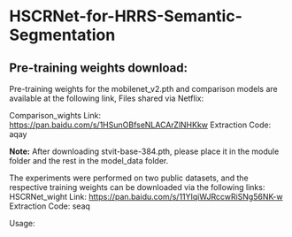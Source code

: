 **HSCRNet-for-HRRS-Semantic-Segmentation**
====
Pre-training weights download:
----
Pre-training weights for the mobilenet_v2.pth and comparison models are available at the following link,
Files shared via Netflix: 

Comparison_wights
Link: https://pan.baidu.com/s/1HSunOBfseNLACArZlNHKkw 
Extraction Code: aqay

**Note:** After downloading stvit-base-384.pth, please place it in the module folder and the rest in the model_data folder.

The experiments were performed on two public datasets, and the respective training weights can be downloaded via the following links:
HSCRNet_wight
Link: https://pan.baidu.com/s/11YIqiWJRccwRiSNg56NK-w 
Extraction Code: seaq

Usage:
